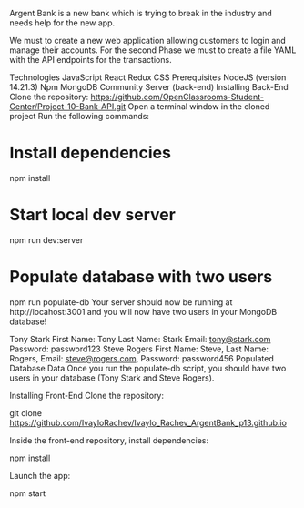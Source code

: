 Argent Bank is a new bank which is trying to break in the industry and needs help for the new app.

We must to create a new web application allowing customers to login and manage their accounts.
For the second Phase we must to create a file YAML with the API endpoints for the transactions.

Technologies
JavaScript
React
Redux
CSS
Prerequisites
NodeJS (version 14.21.3)
Npm
MongoDB Community Server (back-end)
Installing Back-End
Clone the repository: https://github.com/OpenClassrooms-Student-Center/Project-10-Bank-API.git
Open a terminal window in the cloned project
Run the following commands:
# Install dependencies
npm install

# Start local dev server
npm run dev:server

# Populate database with two users
npm run populate-db
Your server should now be running at http://locahost:3001 and you will now have two users in your MongoDB database!

Tony Stark
First Name: Tony
Last Name: Stark
Email: tony@stark.com
Password: password123
Steve Rogers
First Name: Steve,
Last Name: Rogers,
Email: steve@rogers.com,
Password: password456
Populated Database Data
Once you run the populate-db script, you should have two users in your database (Tony Stark and Steve Rogers).

Installing Front-End
Clone the repository:

git clone https://github.com/IvayloRachev/Ivaylo_Rachev_ArgentBank_p13.github.io

Inside the front-end repository, install dependencies:

npm install

Launch the app:

npm start
